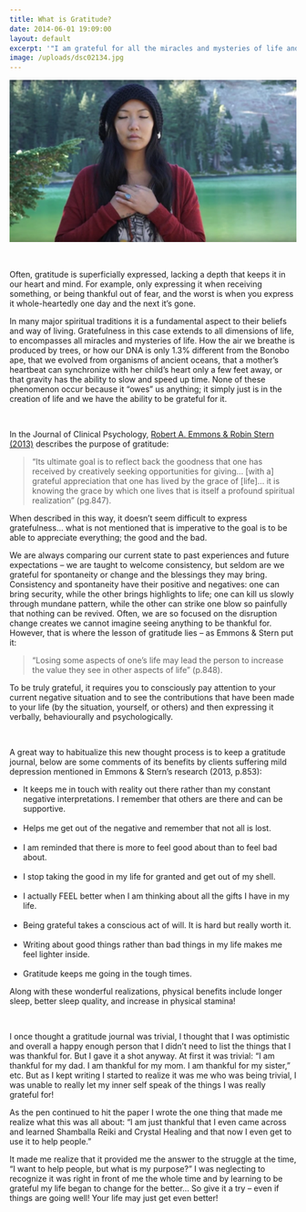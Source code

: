 ```yaml
---
title: What is Gratitude?
date: 2014-06-01 19:09:00
layout: default
excerpt: '"I am grateful for all the miracles and mysteries of life and the lessons they provide me; those that vividly present themselves before me as well as those that require me to use my inner wisdom to understand. I am always grateful."'
image: /uploads/dsc02134.jpg
---
```



![](/uploads/versions/screen-shot-2016-10-01-at-7-57-10-pm---x----1910-1078x---.png)

&nbsp;

Often, gratitude is superficially expressed, lacking a depth that keeps it in our heart and mind. For example, only expressing it when receiving something, or being thankful out of fear, and the worst is when you express it whole-heartedly one day and the next it’s gone.

In many major spiritual traditions it is a fundamental aspect to their beliefs and way of living. Gratefulness in this case extends to all dimensions of life, to encompasses all miracles and mysteries of life. How the air we breathe is produced by trees, or how our DNA is only 1.3% different from the Bonobo ape, that we evolved from organisms of ancient oceans, that a mother’s heartbeat can synchronize with her child’s heart only a few feet away, or that gravity has the ability to slow and speed up time. None of these phenomenon occur because it “owes” us anything; it simply just is in the creation of life and we have the ability to be grateful for it.

&nbsp;

In the Journal of Clinical Psychology, [Robert A. Emmons & Robin Stern (2013)](http://gallery.mailchimp.com/c616a68c09aae3ea3e536552e/files/112246b3-fe21-4daa-a2df-8b15dac52781.pdf) describes the purpose of gratitude:

> “Its ultimate goal is to reflect back the goodness that one has received by creatively seeking opportunities for giving… [with a] grateful appreciation that one has lived by the grace of [life]… it is knowing the grace by which one lives that is itself a profound spiritual realization” (pg.847).

When described in this way, it doesn’t seem difficult to express gratefulness… what is not mentioned that is imperative to the goal is to be able to appreciate everything; the good and the bad.

We are always comparing our current state to past experiences and future expectations – we are taught to welcome consistency, but seldom are we grateful for spontaneity or change and the blessings they may bring. Consistency and spontaneity have their positive and negatives: one can bring security, while the other brings highlights to life; one can kill us slowly through mundane pattern, while the other can strike one blow so painfully that nothing can be revived. Often, we are so focused on the disruption change creates we cannot imagine seeing anything to be thankful for. However, that is where the lesson of gratitude lies – as Emmons & Stern put it:

> “Losing some aspects of one’s life may lead the person to increase the value they see in other aspects of life” (p.848).

To be truly grateful, it requires you to consciously pay attention to your current negative situation and to see the contributions that have been made to your life (by the situation, yourself, or others) and then expressing it verbally, behaviourally and psychologically.

&nbsp;

A great way to habitualize this new thought process is to keep a gratitude journal, below are some comments of its benefits by clients suffering mild depression mentioned in Emmons & Stern’s research (2013, p.853):

* It keeps me in touch with reality out there rather than my constant negative interpretations. I remember that others are there and can be supportive.
  <br>&nbsp;
* Helps me get out of the negative and remember that not all is lost.
  <br>&nbsp;
* I am reminded that there is more to feel good about than to feel bad about.
  <br>&nbsp;
* I stop taking the good in my life for granted and get out of my shell.
  <br>&nbsp;
* I actually FEEL better when I am thinking about all the gifts I have in my life.
  <br>&nbsp;
* Being grateful takes a conscious act of will. It is hard but really worth it.
  <br>&nbsp;
* Writing about good things rather than bad things in my life makes me feel lighter inside.
  <br>&nbsp;
* Gratitude keeps me going in the tough times.


Along with these wonderful realizations, physical benefits include longer sleep, better sleep quality, and increase in physical stamina!

&nbsp;

I once thought a gratitude journal was trivial, I thought that I was optimistic and overall a happy enough person that I didn’t need to list the things that I was thankful for. But I gave it a shot anyway. At first it was trivial: “I am thankful for my dad. I am thankful for my mom. I am thankful for my sister,” etc. But as I kept writing I started to realize it was me who was being trivial, I was unable to really let my inner self speak of the things I was really grateful for!

As the pen continued to hit the paper I wrote the one thing that made me realize what this was all about: “I am just thankful that I even came across and learned Shamballa Reiki and Crystal Healing and that now I even get to use it to help people.”

It made me realize that it provided me the answer to the struggle at the time, “I want to help people, but what is my purpose?” I was neglecting to recognize it was right in front of me the whole time and by learning to be grateful my life began to change for the better… So give it a try – even if things are going well! Your life may just get even better!